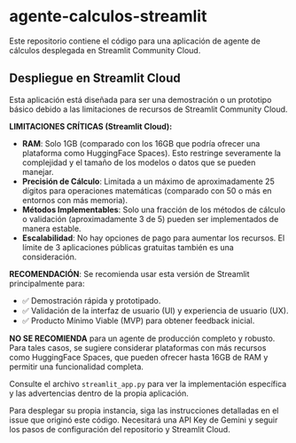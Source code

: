 # agente-calculos-streamlit

Este repositorio contiene el código para una aplicación de agente de cálculos desplegada en Streamlit Community Cloud.

## Despliegue en Streamlit Cloud

Esta aplicación está diseñada para ser una demostración o un prototipo básico debido a las limitaciones de recursos de Streamlit Community Cloud.

**LIMITACIONES CRÍTICAS (Streamlit Cloud):**
- **RAM**: Solo 1GB (comparado con los 16GB que podría ofrecer una plataforma como HuggingFace Spaces). Esto restringe severamente la complejidad y el tamaño de los modelos o datos que se pueden manejar.
- **Precisión de Cálculo**: Limitada a un máximo de aproximadamente 25 dígitos para operaciones matemáticas (comparado con 50 o más en entornos con más memoria).
- **Métodos Implementables**: Solo una fracción de los métodos de cálculo o validación (aproximadamente 3 de 5) pueden ser implementados de manera estable.
- **Escalabilidad**: No hay opciones de pago para aumentar los recursos. El límite de 3 aplicaciones públicas gratuitas también es una consideración.

**RECOMENDACIÓN**:
Se recomienda usar esta versión de Streamlit principalmente para:
- ✅ Demostración rápida y prototipado.
- ✅ Validación de la interfaz de usuario (UI) y experiencia de usuario (UX).
- ✅ Producto Mínimo Viable (MVP) para obtener feedback inicial.

**NO SE RECOMIENDA** para un agente de producción completo y robusto. Para tales casos, se sugiere considerar plataformas con más recursos como HuggingFace Spaces, que pueden ofrecer hasta 16GB de RAM y permitir una funcionalidad completa.

Consulte el archivo `streamlit_app.py` para ver la implementación específica y las advertencias dentro de la propia aplicación.

Para desplegar su propia instancia, siga las instrucciones detalladas en el issue que originó este código. Necesitará una API Key de Gemini y seguir los pasos de configuración del repositorio y Streamlit Cloud.
